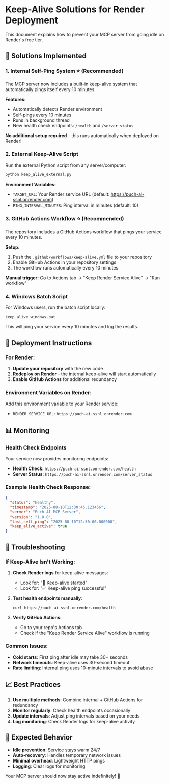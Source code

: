 # Keep-Alive Solutions for Render Deployment

This document explains how to prevent your MCP server from going idle on Render's free tier.

## 🔧 Solutions Implemented

### 1. Internal Self-Ping System ⭐ (Recommended)

The MCP server now includes a built-in keep-alive system that automatically pings itself every 10 minutes.

**Features:**
- Automatically detects Render environment
- Self-pings every 10 minutes
- Runs in background thread
- New health check endpoints: `/health` and `/server_status`

**No additional setup required** - this runs automatically when deployed on Render!

### 2. External Keep-Alive Script

Run the external Python script from any server/computer:

```bash
python keep_alive_external.py
```

**Environment Variables:**
- `TARGET_URL`: Your Render service URL (default: https://puch-ai-ssnl.onrender.com)
- `PING_INTERVAL_MINUTES`: Ping interval in minutes (default: 10)

### 3. GitHub Actions Workflow ⭐ (Recommended)

The repository includes a GitHub Actions workflow that pings your service every 10 minutes.

**Setup:**
1. Push the `.github/workflows/keep-alive.yml` file to your repository
2. Enable GitHub Actions in your repository settings
3. The workflow runs automatically every 10 minutes

**Manual trigger:** Go to Actions tab → "Keep Render Service Alive" → "Run workflow"

### 4. Windows Batch Script

For Windows users, run the batch script locally:

```cmd
keep_alive_windows.bat
```

This will ping your service every 10 minutes and log the results.

## 🚀 Deployment Instructions

### For Render:

1. **Update your repository** with the new code
2. **Redeploy on Render** - the internal keep-alive will start automatically
3. **Enable GitHub Actions** for additional redundancy

### Environment Variables on Render:

Add this environment variable to your Render service:
- `RENDER_SERVICE_URL`: `https://puch-ai-ssnl.onrender.com`

## 📊 Monitoring

### Health Check Endpoints

Your service now provides monitoring endpoints:

- **Health Check**: `https://puch-ai-ssnl.onrender.com/health`
- **Server Status**: `https://puch-ai-ssnl.onrender.com/server_status`

### Example Health Check Response:

```json
{
  "status": "healthy",
  "timestamp": "2025-08-10T12:30:45.123456",
  "server": "Puch AI MCP Server",
  "version": "1.0.0",
  "last_self_ping": "2025-08-10T12:30:00.000000",
  "keep_alive_active": true
}
```

## 🔧 Troubleshooting

### If Keep-Alive Isn't Working:

1. **Check Render logs** for keep-alive messages:
   - Look for: "🔄 Keep-alive started"
   - Look for: "✅ Keep-alive ping successful"

2. **Test health endpoints manually**:
   ```bash
   curl https://puch-ai-ssnl.onrender.com/health
   ```

3. **Verify GitHub Actions**:
   - Go to your repo's Actions tab
   - Check if the "Keep Render Service Alive" workflow is running

### Common Issues:

- **Cold starts**: First ping after idle may take 30+ seconds
- **Network timeouts**: Keep-alive uses 30-second timeout
- **Rate limiting**: Internal ping uses 10-minute intervals to avoid abuse

## 📈 Best Practices

1. **Use multiple methods**: Combine internal + GitHub Actions for redundancy
2. **Monitor regularly**: Check health endpoints occasionally
3. **Update intervals**: Adjust ping intervals based on your needs
4. **Log monitoring**: Check Render logs for keep-alive activity

## 🎯 Expected Behavior

- **Idle prevention**: Service stays warm 24/7
- **Auto-recovery**: Handles temporary network issues
- **Minimal overhead**: Lightweight HTTP pings
- **Logging**: Clear logs for monitoring

Your MCP server should now stay active indefinitely! 🚀
